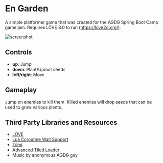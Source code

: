 ﻿En Garden
================================================================================
A simple platformer game that was created for the AGDG Spring Boot Camp game 
jam. Requires LÖVE 8.0 to run (https://love2d.org/).

![screenshot](https://cloud.githubusercontent.com/assets/2266175/4802880/4f51713e-5e4d-11e4-8941-c60b78a7e2c4.png)

Controls
--------------------------------------------------------------------------------
 * **up**: Jump
 * **down**: Plant/Uproot seeds
 * **left/right**: Move

Gameplay
--------------------------------------------------------------------------------
Jump on enemies to kill them. Killed enemies will drop seeds that can be used
to grow various plants.

Third Party Libraries and Resources
--------------------------------------------------------------------------------
 * [LÖVE](http://www.love2d.org "LÖVE")
 * [Lua Coroutine Wait Support](https://bitbucket.org/mohiji/luacoroutinedemo "Lua Coroutine Demo")
 * [Tiled](http://www.mapeditor.org "Tiled")
 * [Advanced Tiled Loader](https://github.com/Kadoba/Advanced-Tiled-Loader "Advanced Tiled Loader")
 * Music by anonymous AGDG guy
